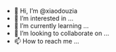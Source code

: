 - 👋 Hi, I’m @xiaodouzia
- 👀 I’m interested in ...
- 🌱 I’m currently learning ...
- 💞️ I’m looking to collaborate on ...
- 📫 How to reach me ...

<!---
xiaodouzia/xiaodouzia is a ✨ special ✨ repository because its `README.md` (this file) appears on your GitHub profile.
You can click the Preview link to take a look at your changes.
--->

